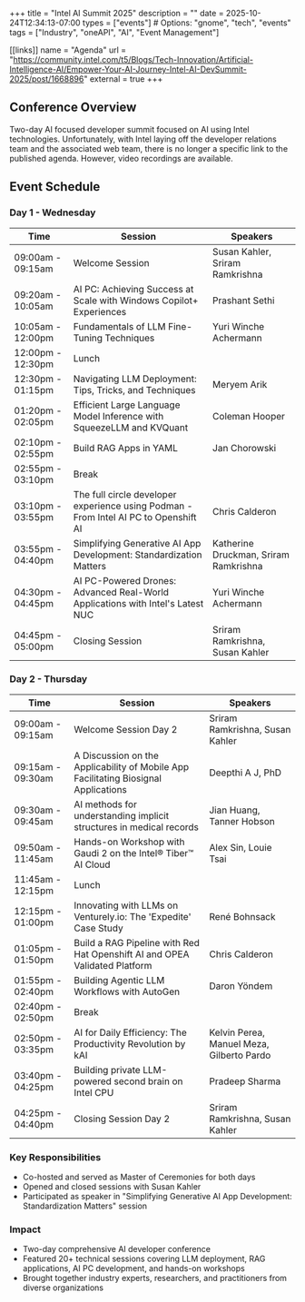 +++
title = "Intel AI Summit 2025"
description = ""
date = 2025-10-24T12:34:13-07:00
types = ["events"]  # Options: "gnome", "tech", "events"
tags = ["Industry", "oneAPI", "AI", "Event Management"]

[[links]]
name = "Agenda"
url = "https://community.intel.com/t5/Blogs/Tech-Innovation/Artificial-Intelligence-AI/Empower-Your-AI-Journey-Intel-AI-DevSummit-2025/post/1668896"
external = true
+++

## Conference Overview

Two-day AI focused developer summit focused on AI using Intel technologies. Unfortunately, with Intel laying off the developer relations team and the associated web team, there is no longer a specific link to the published agenda. However, video recordings are available.

## Event Schedule

### Day 1 - Wednesday

| Time | Session | Speakers |
|------|---------|----------|
| 09:00am - 09:15am | Welcome Session | Susan Kahler, Sriram Ramkrishna |
| 09:20am - 10:05am | AI PC: Achieving Success at Scale with Windows Copilot+ Experiences | Prashant Sethi |
| 10:05am - 12:00pm | Fundamentals of LLM Fine-Tuning Techniques | Yuri Winche Achermann |
| 12:00pm - 12:30pm | Lunch | |
| 12:30pm - 01:15pm | Navigating LLM Deployment: Tips, Tricks, and Techniques | Meryem Arik |
| 01:20pm - 02:05pm | Efficient Large Language Model Inference with SqueezeLLM and KVQuant | Coleman Hooper |
| 02:10pm - 02:55pm | Build RAG Apps in YAML | Jan Chorowski |
| 02:55pm - 03:10pm | Break | |
| 03:10pm - 03:55pm | The full circle developer experience using Podman - From Intel AI PC to Openshift AI | Chris Calderon |
| 03:55pm - 04:40pm | Simplifying Generative AI App Development: Standardization Matters | Katherine Druckman, Sriram Ramkrishna |
| 04:30pm - 04:45pm | AI PC-Powered Drones: Advanced Real-World Applications with Intel's Latest NUC | Yuri Winche Achermann |
| 04:45pm - 05:00pm | Closing Session | Sriram Ramkrishna, Susan Kahler |

### Day 2 - Thursday

| Time | Session | Speakers |
|------|---------|----------|
| 09:00am - 09:15am | Welcome Session Day 2 | Sriram Ramkrishna, Susan Kahler |
| 09:15am - 09:30am | A Discussion on the Applicability of Mobile App Facilitating Biosignal Applications | Deepthi A J, PhD |
| 09:30am - 09:45am | AI methods for understanding implicit structures in medical records | Jian Huang, Tanner Hobson |
| 09:50am - 11:45am | Hands-on Workshop with Gaudi 2 on the Intel® Tiber™ AI Cloud | Alex Sin, Louie Tsai |
| 11:45am - 12:15pm | Lunch | |
| 12:15pm - 01:00pm | Innovating with LLMs on Venturely.io: The 'Expedite' Case Study | René Bohnsack |
| 01:05pm - 01:50pm | Build a RAG Pipeline with Red Hat Openshift AI and OPEA Validated Platform | Chris Calderon |
| 01:55pm - 02:40pm | Building Agentic LLM Workflows with AutoGen | Daron Yöndem |
| 02:40pm - 02:50pm | Break | |
| 02:50pm - 03:35pm | AI for Daily Efficiency: The Productivity Revolution by kAI | Kelvin Perea, Manuel Meza, Gilberto Pardo |
| 03:40pm - 04:25pm | Building private LLM-powered second brain on Intel CPU | Pradeep Sharma |
| 04:25pm - 04:40pm | Closing Session Day 2 | Sriram Ramkrishna, Susan Kahler |

### Key Responsibilities

- Co-hosted and served as Master of Ceremonies for both days
- Opened and closed sessions with Susan Kahler
- Participated as speaker in "Simplifying Generative AI App Development: Standardization Matters" session

### Impact

- Two-day comprehensive AI developer conference
- Featured 20+ technical sessions covering LLM deployment, RAG applications, AI PC development, and hands-on workshops
- Brought together industry experts, researchers, and practitioners from diverse organizations
